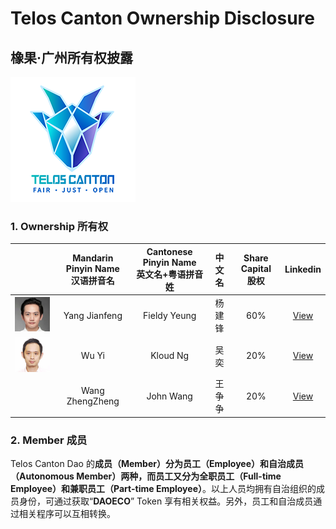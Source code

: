 # Telos Canton Ownership Disclosure
## 橡果·广州所有权披露

![](https://raw.githubusercontent.com/Telos-Canton/TelosCanton-Docs/master/images/telos-canton-logo-slogan-200X200.png)

### 1. Ownership 所有权

|                                                              | Mandarin Pinyin Name</br>汉语拼音名 | Cantonese Pinyin Name</br>英文名+粤语拼音姓 | 中文名 | Share Capital</br>股权 |                        Linkedin                         |
| :-----------------------------------------------: | :-----------------------------: | :-----------------------------------------: | :----------: | :----------------: | :----------------------------------------------------------: |
| ![](https://raw.githubusercontent.com/Telos-Canton/TelosCanton-Docs/master/team/HeadPortrait_FieldyYeung_150X150.jpg) |          Yang Jianfeng          |           Fieldy Yeung           |    杨建锋    |        60%         | [View](https://www.linkedin.com/in/fieldy-jianfeng-yang-0ab17188/) |
| ![](https://raw.githubusercontent.com/Telos-Canton/TelosCanton-Docs/master/team/HeadPortrait_KloudWu_150X150.jpg) |              Wu Yi              |             Kloud Ng             |     吴奕     |        20%         |     [View](https://www.linkedin.com/in/yi-wu-40a296134/)     |
|                                                              |         Wang ZhengZheng         |            John Wang             |    王争争    |        20%         |     [View](https://www.linkedin.com/in/john-w-878045b0/)     |

### 2. Member 成员

Telos Canton Dao 的**成员（Member）**分为**员工（Employee）**和**自治成员（Autonomous Member）**两种，而员工又分为**全职员工（Full-time Employee）**和**兼职员工（Part-time Employee）**。以上人员均拥有自治组织的成员身份，可通过获取“**DAOECO**” Token 享有相关权益。另外，员工和自治成员通过相关程序可以互相转换。